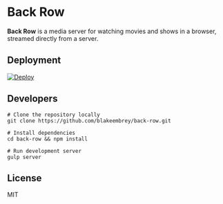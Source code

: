 # Back Row

**Back Row** is a media server for watching movies and shows in a browser, streamed directly from a server.

## Deployment

[![Deploy](https://www.herokucdn.com/deploy/button.png)](https://heroku.com/deploy?template=https://github.com/blakeembrey/back-row)

## Developers

```
# Clone the repository locally
git clone https://github.com/blakeembrey/back-row.git

# Install dependencies
cd back-row && npm install

# Run development server
gulp server
```

## License

MIT
